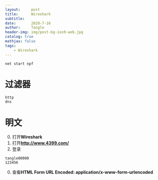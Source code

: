 ```yaml
---
layout:     post
title:      Wireshark
subtitle:   
date:       2020-7-16
author:     Tangle
header-img: img/post-bg-ios9-web.jpg
catalog: true
mathjax: false
tags:
    - Wireshark
---
```


```
net start npf
```

# 过滤器

```
http
dns
```

# 明文

0. 打开**Wireshark**
0. 打开**http://www.4399.com/**
0. 登录

```
tangle00000
123456
```

0. 查看**HTML Form URL Encoded: application/x-www-form-urlencoded**
